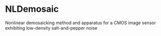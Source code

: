 # NLDemosaic
 Nonlinear demosaicking method and apparatus for a CMOS image sensor exhibiting low-density salt-and-pepper noise
